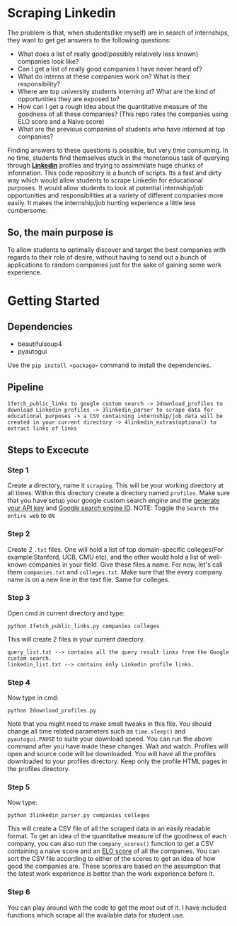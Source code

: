 # Scraping Linkedin 
The problem is that, when students(like myself) are in search of internships, they want to get get answers to the following questions: 
* What does a list of really good(possibly relatively less known) companies look like?
* Can I get a list of really good companies I have never heard of?
* What do interns at these companies work on? What is their responsibility?
* Where are top university students interning at? What are the kind of opportunities they are exposed to?
* How can I get a rough idea about the quantitative measure of the goodness of all these companies? (This repo rates the companies using ELO score and a Naive score)
* What are the previous companies of students who have interned at top companies?

Finding answers to these questions is possible, but very time consuming. In no time, students find themselves stuck in the monotonous task of querying through [**Linkedin**](https://www.linkedin.com/) profiles and trying to assimmilate huge chunks of information. 
This code repository is a bunch of scripts. Its a fast and dirty way which would allow students to scrape Linkedin for educational purposes. It would allow students to look at potential internship/job opportunities and responsibilities
at a variety of different companies more easily. It makes the internship/job hunting experience a little less cumbersome. 

## So, the main purpose is
To allow students to optimally discover and target the best companies with regards to their role of desire, without having to send out a bunch of applications to random companies just for the sake of gaining some work experience.

# Getting Started

## Dependencies
* beautifulsoup4
* pyautogui


Use the ```pip install <package>``` command to install the dependencies.

## Pipeline
```
1fetch_public_links to google custom search -> 2download_profiles to download Linkedin profiles -> 3linkedin_parser to scrape data for educational purposes -> a CSV containing internship/job data will be created in your current directory -> 4linkedin_extras(optional) to extract links of links
```

## Steps to Excecute

### Step 1
Create a directory, name it ```scraping```. This will be your working directory at all times. Within this directory create a directory named `profiles`. Make sure that you have setup your google custom search engine and the [generate your API key](https://developers.google.com/custom-search/v1/overview) and [Google search engine ID](https://cse.google.com/cse/all). NOTE: Toggle the ```Search the entire web``` to ```ON```

### Step 2
Create 2 ```.txt``` files. One will hold a list of top domain-specific colleges(For example:Stanford, UCB, CMU etc), and the other would hold a list of well-known companies in your field. Give these files a name. For now, let's call them ```companies.txt``` and ```colleges.txt```. Make sure that the every company name is on a new line in the text file. Same for colleges.

### Step 3
Open cmd in current directory and type:
```
python 1fetch_public_links.py companies colleges
```
This will create 2 files in your current directory. 
```
query_list.txt --> contains all the query result links from the Google custom search.
linkedin_list.txt --> contains only Linkedin profile links.
```

### Step 4
Now type in cmd:
```
python 2download_profiles.py 
```
Note that you might need to make small tweaks in this file. You should change all time related parameters such as ```time.sleep()``` and ```pyautogui.PAUSE``` to suite your download speed. You can run the above command after you have made these changes. Wait and watch. Profiles will open and source code will be downloaded. You will have all the profiles downloaded to your profiles directory. Keep only the profile HTML pages in the profiles directory.

### Step 5
Now type:
```
python 3linkedin_parser.py companies colleges
```
This will create a CSV file of all the scraped data in an easily readable format. To get an idea of the quantitative measure of the goodness of each company, you can also run the ```company_scores()``` function to get a CSV containing a naive score and an [ELO score](https://en.wikipedia.org/wiki/Elo_rating_system) of all the companies. You can sort the CSV file according to either of the scores to get an idea of how good the companies are. These scores are based on the assumption that the latest work experience is better than the work experience before it.

### Step 6
You can play around with the code to get the most out of it. I have included functions which scrape all the available data for student use. 
